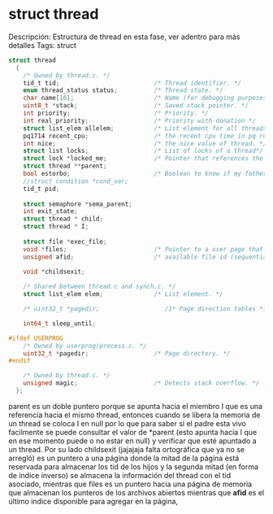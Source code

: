 # struct thread

Descripción: Estructura de thread en esta fase, ver adentro para más detalles
Tags: struct

```c
struct thread
  {
    /* Owned by thread.c. */
    tid_t tid;                          /* Thread identifier. */
    enum thread_status status;          /* Thread state. */
    char name[16];                      /* Name (for debugging purposes). */
    uint8_t *stack;                     /* Saved stack pointer. */
    int priority;                       /* Priority. */
    int real_priority;                  /* Priority with donation */
    struct list_elem allelem;           /* List element for all threads list. */
    pq1714 recent_cpu;                  /* the recent cpu time in pq representation. */
    int nice;                           /* the nice value of thread. */
    struct list locks;                  /* List of locks of a thread*/
    struct lock *locked_me;             /* Pointer that references the lock who locks the current thread */
    struct thread **parent;
    bool estorbo;                       /* Boolean to know if my father is waiting on me*/
    //struct condition *cond_var;
    tid_t pid;
    
    struct semaphore *sema_parent;
    int exit_state;
    struct thread * child;
    struct thread * I;
    
    struct file *exec_file;
    void *files;                        /* Pointer to a user page that contains pointers to files opens */
    unsigned afid;                      /* available file id (sequential) */
   
    void *childsexit;

    /* Shared between thread.c and synch.c. */
    struct list_elem elem;              /* List element. */

    /* uint32_t *pagedir;                  /1* Page direction tables *1/ */

    int64_t sleep_until;

#ifdef USERPROG
    /* Owned by userprog/process.c. */
    uint32_t *pagedir;                  /* Page directory. */
#endif

    /* Owned by thread.c. */
    unsigned magic;                     /* Detects stack overflow. */
  };
```

parent es un doble puntero porque se apunta hacia el miembro I que es una referencia hacia el mismo thread, entonces cuando se libera la memoria de un thread se coloca I en null por lo que para saber si el padre esta vivo facilmente se puede consultar el valor de *parent (esto apunta hacia I que en ese momento puede o no estar en null) y verificar que esté apuntado a un thread. Por su lado childsexit (jajajaja falta ortográfica que ya no se arregló) es un puntero a una página donde la mitad de la página está reservada para almacenar los tid de los hijos y la segunda mitad (en forma de indice inverso) se almacena la información del thread con el tid asociado, mientras que files es un puntero hacia una página de memoria que almacenan los punteros de los archivos abiertos mientras que **afid** es el último indice disponible para agregar en la página,